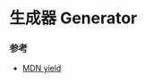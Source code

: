 # 生成器 Generator



### 参考

- [MDN yield](https://developer.mozilla.org/zh-CN/docs/Web/JavaScript/Reference/Operators/yield)